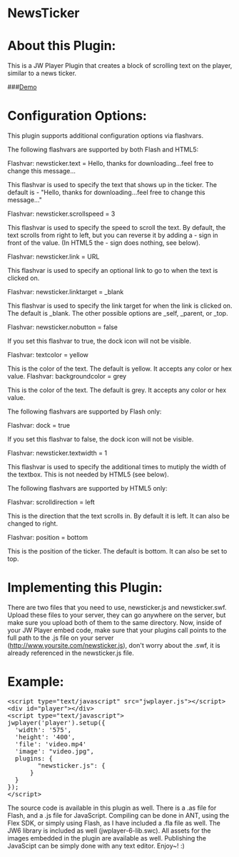 NewsTicker
==========

About this Plugin:
==========

This is a JW Player Plugin that creates a block of scrolling text on the player, similar to a news ticker.

###[Demo](http://www.pluginsbyethan.com/github/newsticker.html)

Configuration Options:
==========

This plugin supports additional configuration options via flashvars.

The following flashvars are supported by both Flash and HTML5:

Flashvar: newsticker.text = Hello, thanks for downloading...feel free to change this message...

This flashvar is used to specify the text that shows up in the ticker. The default is - "Hello, thanks for downloading...feel free to change this message..."

Flashvar: newsticker.scrollspeed = 3

This flashvar is used to specify the speed to scroll the text. By default, the text scrolls from right to left, but you can reverse it by adding a - sign in front of the value. (In HTML5 the - sign does nothing, see below).

Flashvar: newsticker.link = URL

This flashvar is used to specify an optional link to go to when the text is clicked on.

Flashvar: newsticker.linktarget = _blank

This flashvar is used to specify the link target for when the link is clicked on. The default is _blank. The other possible options are _self, _parent, or _top.

Flashvar: newsticker.nobutton = false

If you set this flashvar to true, the dock icon will not be visible.

Flashvar: textcolor = yellow

This is the color of the text. The default is yellow. It accepts any color or hex value.
Flashvar: backgroundcolor = grey

This is the color of the text. The default is grey. It accepts any color or hex value.

The following flashvars are supported by Flash only:

Flashvar: dock = true

If you set this flashvar to false, the dock icon will not be visible.

Flashvar: newsticker.textwidth = 1

This flashvar is used to specify the additional times to mutiply the width of the textbox. This is not needed by HTML5 (see below).

The following flashvars are supported by HTML5 only:

Flashvar: scrolldirection = left

This is the direction that the text scrolls in. By default it is left. It can also be changed to right.

Flashvar: position = bottom

This is the position of the ticker. The default is bottom. It can also be set to top.

Implementing this Plugin:
==========

There are two files that you need to use, newsticker.js and newsticker.swf. Upload these files to your server, they can go anywhere on the server, but make sure you upload both of them to the same directory. Now, inside of your JW Player embed code, make sure that your plugins call points to the full path to the .js file on your server (http://www.yoursite.com/newsticker.js), don't worry about the .swf, it is already referenced in the newsticker.js file. 

Example:
==========

<pre>
&lt;script type=&quot;text/javascript&quot; src=&quot;jwplayer.js&quot;&gt;&lt;/script&gt;
&lt;div id=&quot;player&quot;&gt;&lt;/div&gt;
&lt;script type=&quot;text/javascript&quot;&gt;
jwplayer('player').setup({
&nbsp;&nbsp;'width': '575',
&nbsp;&nbsp;'height': '400',
&nbsp;&nbsp;'file': 'video.mp4'
&nbsp;&nbsp;'image': &quot;video.jpg&quot;,
&nbsp;&nbsp;plugins: {
	&nbsp;&nbsp;&nbsp;&nbsp;&quot;newsticker.js&quot;: {
	&nbsp;&nbsp;}
&nbsp;&nbsp;}
});
&lt;/script&gt;
</pre>

The source code is available in this plugin as well. There is a .as file for Flash, and a .js file for JavaScript. Compiling can be done in ANT, using the Flex SDK, or simply using Flash, as I have included a .fla file as well. The JW6 library is included as well (jwplayer-6-lib.swc). All assets for the images embedded in the plugin are available as well. Publishing the JavaScipt can be simply done with any text editor. Enjoy~! :) 
